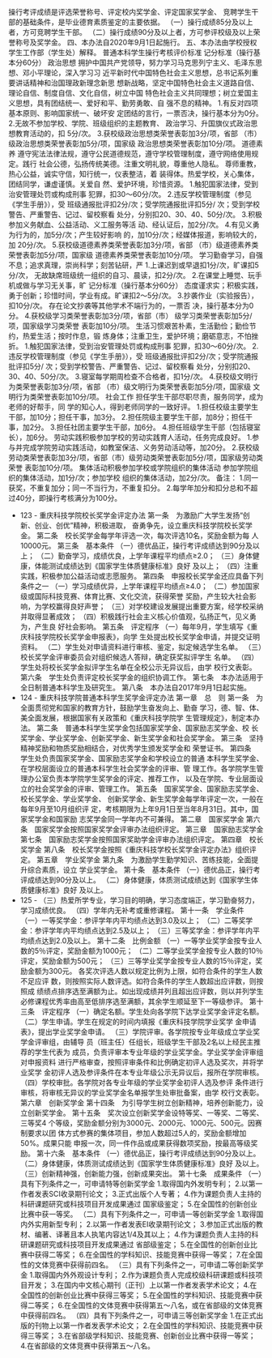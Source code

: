 操行考评成绩是评选荣誉称号、评定校内奖学金、评定国家奖学金、
竞聘学生干部的基础条件，是毕业德育素质鉴定的主要依据。
（一）操行成绩85分及以上者，方可竞聘学生干部。
（二）操行成绩90分及以上者，方可参评校级及以上荣誉称号及奖学金。
四、本办法自2020年9月1日起施行。
五、本办法由学校授权学生工作部（学生处）解释。
普通本科学生操行考核评价标准
记分标准（操行基本分60分）
政治思想
拥护中国共产党领导，努力学习马克思列宁主义、毛泽东思想、邓小平理论，深入学习习
近平新时代中国特色社会主义思想，总书记系列重要讲话精神和治国理政新理念新思
想新战略，坚定中国特色社会主义道路自信、理论自信、制度自信、文化自信，树立中国
特色社会主义共同理想；树立爱国主义思想，具有团结统一、爱好和平、勤劳勇敢、自
强不息的精神。
1.有反对四项基本原则、影响国家统一、破坏安
定团结的言行，一票否决，操行基本分为0分。
2.无故不参加学校、学院、班级组织的主题教育、
政治学习、升国旗仪式政治思想教育活动的，扣
5分/次。
3.获校级政治思想类荣誉表彰加3分/项，省部
（市）级政治思想类荣誉表彰加5分/项，国家级
政治思想类荣誉表彰加10分/项。
道德素养
遵守宪法法律法规，遵守公民道德规范，遵守学校管理制度，遵守网络使用规定。践行
社会公德，弘扬传统美德。注重文明礼貌，尊重他人隐私。
尊师重教，热心公益，诚实守信，知行统一，仪表整洁，着
装得体。热爱学校，关心集体，团结同学，谦虚谨慎。关爱自
然、爱护环境，珍惜资源。
1.触犯国家法律，受到治安管理处罚或构成刑事
犯罪，扣30～60分/次。
2.违反学校管理制度（参见《学生手册》），受
班级通报批评扣2分/次；受学院通报批评扣5分/
次；受到学校警告、严重警告、记过、留校察看
处分，分别扣20、30、40、50分/次。
3.积极参加义务献血、公益活动、义工服务等活
动、经认证后，加2分/次。
4.有见义勇为行为的，加5分/次；产生较好影响
的，加10分/次；经媒体报道，影响较大的，加
20分/次。
5.获校级道德素养类荣誉表彰加3分/项，省部
（市）级道德素养类荣誉表彰加5分/项，国家级
道德素养类荣誉表彰加10分/项。
学习勤奋学习，自强不息；追求真理，崇尚科学；刻苦钻研，严
1.上课迟到或早退扣1分/次，旷课扣5分/次，
无故缺席班级统一组织的自习、晨读，扣2分/次。
2.在课堂上睡觉、玩手机或做与学习无关事，旷
记分标准（操行基本分60分）
态度谨求实；积极实践，勇于创新；珍惜时间，学业有成。旷课扣2～5分/次。
3.抄袭作业（实验报告），扣10分/次。
存在论文抄袭等其他学术不端行为的，一票否
决，操行基本分为0分。
4.获校级学习类荣誉表彰加3分/项，省部（市）
级学习类荣誉表彰加5分/项，国家级学习类荣誉
表彰加10分/项。
生活习惯艰苦朴素，生活勤俭；勤俭节约，热爱生活；按时作息，锻
炼身体；注重卫生，爱护环境；磨砺意志，不怕挫折。
1.触犯国家法律，受到治安管理处罚或构成刑事
犯罪，扣30～60分/次。
2.违反学校管理制度（参见《学生手册》），受
班级通报批评扣2分/次；受学院通报批评扣5分/
次；受到学校警告、严重警告、记过、留校察看
处分，分别扣20、30、40、50分/次。
3.寝室每学期周检查不合格者，扣1分/次。
4.获校级文明行为类荣誉表彰加3分/项，省部
（市）级文明行为类荣誉表彰加5分/项，国家级
文明行为类荣誉表彰加10分/项。
社会工作
担任学生干部尽职尽责，服务同学，成为老师的好帮手，同
学的知心人，得到老师同学的一致好评。
1.担任校级主要学生干部，加10分；担任干事，加3分。
2.担任院级主要学生干部，加8分；担任干事，加2分。
3.担任社团主要学生干部，加6分。
4.担任班级学生干部（包括寝室长），加6分。
劳动实践积极参加学校的劳动实践育人活动，任务完成良好。
1.参与并完成学院劳动实践活动，如教室保洁、义务劳动活动等，加20分。
2.获校级劳动类荣誉表彰加3分/项，省部（市）级劳动类荣誉表彰加5分/项，国家级劳动类荣誉
表彰加10分/项。
集体活动积极参加学校或学院组织的集体活动
参加学院组织的集体活动，加1分/次；参加学校
组织的集体活动，加2分/次。
备注：
1.同一获奖，不重复加分；同一不当行为，不重复扣分。
2.每学年加分和扣分总和不超过40分，即操行考核满分为100分。
- 123 -
重庆科技学院校长奖学金评定办法
第一条 为激励广大学生发扬“创新、创业、创优”精神，积极进取，
奋勇争先，设立重庆科技学院校长奖学金。
第二条 校长奖学金每学年评选一次，每次评选10名，奖励金额为每
人10000元。
第三条 基本条件
（一）德优品正，操行考评成绩达到90分及以上；
（二）勤奋学习，成绩优良，上学年课程平均绩点≥2.0；
（三）身体健康，体能测试成绩达到《国家学生体质健康标准》良好
及以上；
（四）注重实践，积极参加公益活动或志愿服务。
第四条 申报校长奖学金还应具备下列条件之一
（一）学习成绩优异，上学年课程平均绩点≥4.0；
（二）参加国家级或国际科技竞赛、体育比赛、文化交流，获得荣誉
奖励，产生较大社会影响，为学校赢得良好声誉；
（三）对学校建设发展提出重要方案，经学校采纳并取得显著成效；
（四）积极践行社会主义核心价值观，弘扬正气，见义勇为，产生良
好社会影响。
第五条 评定程序
（一）每年9月，学生填写《重庆科技学院校长奖学金申报表》，向学
生处提出校长奖学金申请，并提交证明资料。
（二）学生处对申请资料进行审核、鉴定，拟定候选学生名单。
（三）校长奖学金评审委员会对组织候选人答辩，确定获奖拟评学生
名单。
（四）学生处将校长奖学金拟评学生名单在全校公示无异议后，由学
校行文表彰。
第六条 学生处负责评定校长奖学金的组织协调工作。
第七条 本办法适用于全日制普通本科学生及研究生。
第八条 本办法自2017年9月1日起实施。
- 124 -
重庆科技学院普通本科学生奖学金评定办法
第一章 总 则
第一条 为全面贯彻党和国家的教育方针，鼓励学生奋发向上、勤奋
学习，德、智、体、美全面发展，根据国家有关政策和《重庆科技学院学
生管理规定》，制定本办法。
第二条 普通本科学生奖学金包括国家奖学金、国家励志奖学金、校
长奖学金、学业奖学金、创新奖学金、新生奖学金和社会奖学金。
第三条 坚持精神奖励和物质奖励相结合，对优秀学生颁发奖学金和
荣誉证书。
第四条 学生处负责国家奖学金、国家励志奖学金和学校设立的普通
本科学生奖学金、在学校层面设立的普通本科学生社会奖学金的评审、管
理工作。各学院学生管理办公室负责本学院学生奖学金的评定、推荐工作，
以及在学院、专业层面设立的社会奖学金的评审、管理工作。
第五条 国家奖学金、国家励志奖学金、校长奖学金、学业奖学金、
创新奖学金、新生奖学金每学年评定一次，一般在每年9月至10月组织评
定，考核期限为上年9月1日至当年8月31日。其中，国家奖学金和国家励
志奖学金同一学年内不可兼得。
第二章 国家奖学金
第六条 国家奖学金按照国家奖学金评审办法组织评定。
第三章 国家励志奖学金
第七条 国家励志奖学金按照国家奖助学金评审办法组织评定。
第四章 校长奖学金
第八条 校长奖学金按照《重庆科技学校长奖学金评定办法》组织评
定。
第五章 学业奖学金
第九条 为激励学生勤学知识、苦练技能，全面提升综合素质，设立
学业奖学金。
第十条 基本条件
（一）德优品正，操行考评成绩达到90分及以上。
（二）身体健康，体质测试成绩达到《国家学生体质健康标准》良好
及以上。
- 125 -
（三）热爱所学专业，学习目的明确，学习态度端正，学习勤奋努力，
学习成绩优良。
（四）学年内无补考或重修课程。
第十一条 学业条件
（一）一等奖学金：参评学年内平均绩点达到3.0及以上；
（二）二等奖学金：参评学年内平均绩点达到2.5及以上；
（三）三等奖学金：参评学年内平均绩点达到2.0及以上。
第十二条 比例金额
（一）一等学业奖学金按专业人数的5％评定，奖励金额为1000元；
（二）二等学业奖学金按专业人数的10％评定，奖励金额为500元；
（三）三等学业奖学金按专业人数的15％评定，奖励金额为300元。
各奖次评选人数以规定比例为上限，如符合条件的学生人数不足应评
数，则按照实际人数评选。如符合条件的学生人数超出应评数，则按照成
绩绩点排序选至满额为止。如出现成绩并列且超出应评数，则以并列学生
必修课程优秀率由高至低排序选至满额，其余学生顺延至下一等级参评。
第十三条 评定程序
（一）确定名额。学生处向各学院下达学业奖学金评定名额。
（二）学生申请。学生在规定的时间内填报《重庆科技学院学业奖学
金申请表》，提出学业奖学金申请。
（三）学院评审。各学院按专业年级成立学业奖学金评审组，由辅导
员（班主任）任组长，班级学生干部及2名以上经民主推荐的学生代表为
成员，负责评审本专业年级的学业奖学金。学业奖学金评审组对申报资料
进行严格审查，按照评审条件和比例确定初评人选及奖次，并将学业奖学
金初评人选及参评条件在本专业年级公示无异议后，报所在学院审核。
（四）学校审批。各学院对各专业年级的学业奖学金初评人选及参评
条件进行审核，将审核无异议的学业奖学金名单报学生处审批备案，由学
校行文表彰。
第六章 创新奖学金
第十四条 为引导学生树立创新精神，培养创新能力，设立创新奖学金。
第十五条 奖次设立创新奖学金设特等奖、一等奖、二等奖、三等奖4
个等级，奖励金额分别为3000元、2000元、1000元、500元。因赛制要求以团
体方式参赛的集体项目，参加人数超过5人的，奖励金额增加50%。成果只能
申报一次，同一件作品或成果获得数项奖励，按最高等级奖励。
第十六条 基本条件
（一）德优品正，操行考评成绩达到90分及以上。
（二）身体健康，体质测试成绩达到《国家学生体质健康标准》良好
及以上。
（三）创新精神强，创新能力强，创新成果突出。
第十七条 成果条件
（一）具有下列条件之一，可申请特等创新奖学金
1.取得国内外发明专利；
2.以第一作者发表SCI收录期刊论文；
3.正式出版个人专著；
4.作为课题负责人主持的科研课题研究或科技项目开发成果通过
国家级鉴定；
5.在全国性的创新创业比赛中获一等奖。
（二）具有下列条件之一，可申请一等创新奖学金
1.取得国内外实用新型专利；
2.以第一作者发表EI收录期刊论文；
3.参加正式出版的教材、编著、译著且本人执笔内容达1/4及其以上；
4.作为课题负责人主持的科研课题研究或科技项目开发成果通过
省部级鉴定；
5.在全国性的创新创业比赛中获得二等奖；
6.在全国性的学科知识、技能竞赛中获得一等奖；
7.在全国性的文体竞赛中获得前四名。
（三）具有下列条件之一，可申请二等创新奖学金
1.取得国内外外观设计专利；
2.作为课题负责人完成校级科研课题或科技项目开发；
3.在国内中文核心期刊（正刊）上以第一作者发表学术论文；
4.在全国性的创新创业比赛中获得三等奖；
5.在全国性的学科知识、技能竞赛中获得二等奖；
6.在全国性的文体竞赛中获得第五～八名，或在省部级的文体竞赛
中获得前四名。
（四）具有下列条件之一，可申请三等创新奖学金
1.在正式出版的刊物上以第一作者发表学术论文；
2.在全国性的学科知识、技能竞赛中获得三等奖；
3.在省部级学科知识、技能竞赛、创新创业比赛中获得一等奖；
4.在省部级的文体竞赛中获得第五～八名。
